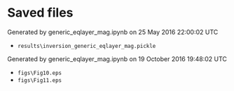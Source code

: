 # Saved files 


Generated by generic_eqlayer_mag.ipynb on 25 May 2016 22:00:02 UTC

*  `results\inversion_generic_eqlayer_mag.pickle`


Generated by generic_eqlayer_mag.ipynb on 19 October 2016 19:48:02 UTC

*  `figs\Fig10.eps` 
*  `figs\Fig11.eps` 
